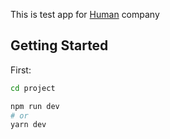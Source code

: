 This is test app for [Human](https://www.humaninteraction.com/) company

## Getting Started

First:

```bash
cd project
```
```bash
npm run dev
# or
yarn dev
```
